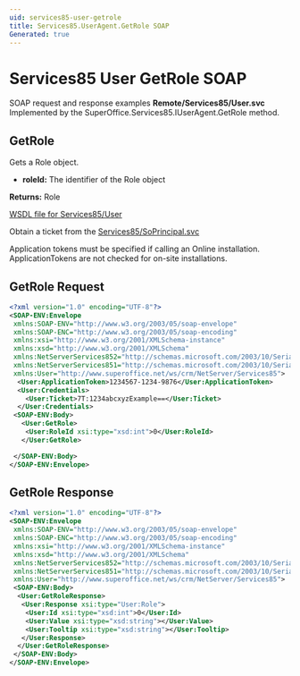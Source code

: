 ```yaml
---
uid: services85-user-getrole
title: Services85.UserAgent.GetRole SOAP
Generated: true
---
```


# Services85 User GetRole SOAP

SOAP request and response examples **Remote/Services85/User.svc**
Implemented by the <see cref="M:SuperOffice.Services85.IUserAgent.GetRole">SuperOffice.Services85.IUserAgent.GetRole</see> method.

## GetRole

Gets a Role object.

* **roleId:** The identifier of the Role object

**Returns:** Role


[WSDL file for Services85/User](../Services85-User.md)

Obtain a ticket from the [Services85/SoPrincipal.svc](../SoPrincipal/SoPrincipal.md)

Application tokens must be specified if calling an Online installation. ApplicationTokens are not checked for on-site installations.

## GetRole Request

```xml
<?xml version="1.0" encoding="UTF-8"?>
<SOAP-ENV:Envelope
 xmlns:SOAP-ENV="http://www.w3.org/2003/05/soap-envelope"
 xmlns:SOAP-ENC="http://www.w3.org/2003/05/soap-encoding"
 xmlns:xsi="http://www.w3.org/2001/XMLSchema-instance"
 xmlns:xsd="http://www.w3.org/2001/XMLSchema"
 xmlns:NetServerServices852="http://schemas.microsoft.com/2003/10/Serialization/Arrays"
 xmlns:NetServerServices851="http://schemas.microsoft.com/2003/10/Serialization/"
 xmlns:User="http://www.superoffice.net/ws/crm/NetServer/Services85">
  <User:ApplicationToken>1234567-1234-9876</User:ApplicationToken>
  <User:Credentials>
    <User:Ticket>7T:1234abcxyzExample==</User:Ticket>
  </User:Credentials>
 <SOAP-ENV:Body>
   <User:GetRole>
    <User:RoleId xsi:type="xsd:int">0</User:RoleId>
   </User:GetRole>

 </SOAP-ENV:Body>
</SOAP-ENV:Envelope>

```


## GetRole Response

```xml
<?xml version="1.0" encoding="UTF-8"?>
<SOAP-ENV:Envelope
 xmlns:SOAP-ENV="http://www.w3.org/2003/05/soap-envelope"
 xmlns:SOAP-ENC="http://www.w3.org/2003/05/soap-encoding"
 xmlns:xsi="http://www.w3.org/2001/XMLSchema-instance"
 xmlns:xsd="http://www.w3.org/2001/XMLSchema"
 xmlns:NetServerServices852="http://schemas.microsoft.com/2003/10/Serialization/Arrays"
 xmlns:NetServerServices851="http://schemas.microsoft.com/2003/10/Serialization/"
 xmlns:User="http://www.superoffice.net/ws/crm/NetServer/Services85">
 <SOAP-ENV:Body>
  <User:GetRoleResponse>
   <User:Response xsi:type="User:Role">
    <User:Id xsi:type="xsd:int">0</User:Id>
    <User:Value xsi:type="xsd:string"></User:Value>
    <User:Tooltip xsi:type="xsd:string"></User:Tooltip>
   </User:Response>
  </User:GetRoleResponse>
 </SOAP-ENV:Body>
</SOAP-ENV:Envelope>

```

